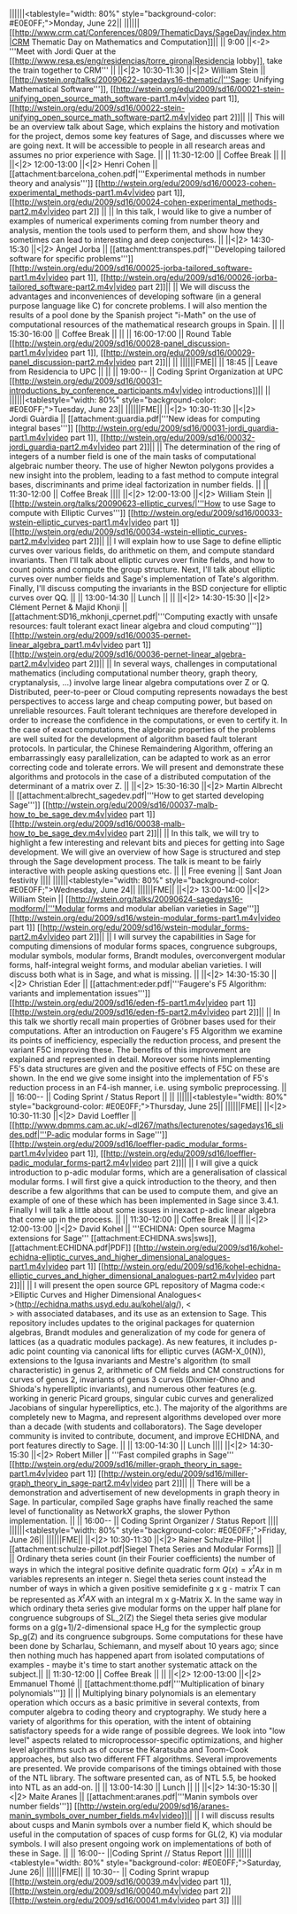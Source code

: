 


||||||<tablestyle="width: 80%" style="background-color: #E0E0FF;">Monday, June 22||
||||||[[http://www.crm.cat/Conferences/0809/ThematicDays/SageDay/index.htm|CRM Thematic Day on Mathematics and Computation]]||
|| 9:00 ||<-2> '''Meet with Jordi Quer at the [[http://www.resa.es/eng/residencias/torre_girona|Residencia lobby]], take the train together to CRM''' ||
||<|2> 10:30-11:30 ||<|2> William&nbsp;Stein || [[http://wstein.org/talks/20090622-sagedays16-thematic/|'''Sage: Unifying Mathematical Software''']], [[http://wstein.org/edu/2009/sd16/00021-stein-unifying_open_source_math_software-part1.m4v|video part 1]], [[http://wstein.org/edu/2009/sd16/00022-stein-unifying_open_source_math_software-part2.m4v|video part 2]]||
|| This will be an overview talk about Sage, which explains the history and motivation for the project, demos some key features of Sage, and discusses where we are going next. It will be accessible to people in all research areas and assumes no prior experience with Sage. ||
|| 11:30-12:00 || Coffee&nbsp;Break || ||
||<|2> 12:00-13:00 ||<|2> Henri&nbsp;Cohen || [[attachment:barcelona_cohen.pdf|'''Experimental methods in number theory and analysis''']] [[http://wstein.org/edu/2009/sd16/00023-cohen-experimental_methods-part1.m4v|video part 1]], [[http://wstein.org/edu/2009/sd16/00024-cohen-experimental_methods-part2.m4v|video part 2]] ||
|| In this talk, I would like to give a number of examples of numerical experiments coming from number theory and analysis, mention the tools used to perform them, and show how they sometimes can lead to interesting and deep conjectures. ||
||<|2> 14:30-15:30 ||<|2> Àngel&nbsp;Jorba || [[attachment:transpes.pdf|'''Developing tailored software for specific problems''']]   [[http://wstein.org/edu/2009/sd16/00025-jorba-tailored_software-part1.m4v|video part 1]], [[http://wstein.org/edu/2009/sd16/00026-jorba-tailored_software-part2.m4v|video part 2]]||
|| We will discuss the advantages and inconveniences of developing software (in a general purpose language like C) for concrete problems. I will also mention the results of a pool done by the Spanish project "i-Math" on the use of computational resources of the mathematical research groups in Spain. ||
|| 15:30-16:00 || Coffee&nbsp;Break || ||
|| 16:00-17:00 || Round&nbsp;Table [[http://wstein.org/edu/2009/sd16/00028-panel_discussion-part1.m4v|video part 1]], [[http://wstein.org/edu/2009/sd16/00029-panel_discussion-part2.m4v|video part 2]]|| ||
||||||FME||
|| 18:45 || Leave from Residencia to UPC || ||
|| 19:00-- || Coding&nbsp;Sprint Organization at UPC [[http://wstein.org/edu/2009/sd16/00031-introductions_by_conference_participants.m4v|video introductions]]|| ||
||||||<tablestyle="width: 80%" style="background-color: #E0E0FF;">Tuesday, June 23||
||||||FME||
||<|2> 10:30-11:30 ||<|2> Jordi&nbsp;Guàrdia || [[attachment:guardia.pdf|'''New ideas for computing integral bases''']]  [[http://wstein.org/edu/2009/sd16/00031-jordi_guardia-part1.m4v|video part 1]], [[http://wstein.org/edu/2009/sd16/00032-jordi_guardia-part2.m4v|video part 2]]||
|| The determination of the ring of integers of a number field is one of the main tasks of computational algebraic number theory. The use of higher Newton polygons provides a new insight into the problem, leading to a fast method to compute integral bases, discriminants and prime ideal factorization in number fields. ||
|| 11:30-12:00 || Coffee&nbsp;Break ||||
||<|2> 12:00-13:00 ||<|2> William&nbsp;Stein || [[http://wstein.org/talks/20090623-elliptic_curves/|'''How to use Sage to compute with Elliptic Curves''']]  [[http://wstein.org/edu/2009/sd16/00033-wstein-elliptic_curves-part1.m4v|video part 1]]  [[http://wstein.org/edu/2009/sd16/00034-wstein-elliptic_curves-part2.m4v|video part 2]]||
|| I will explain how to use Sage to define elliptic curves over various fields, do arithmetic on them, and compute standard invariants. Then I'll talk about elliptic curves over finite fields, and how to count points and compute the group structure. Next, I'll talk about elliptic curves over number fields and Sage's implementation of Tate's algorithm. Finally, I'll discuss computing the invariants in the BSD conjecture for elliptic curves over QQ. ||
|| 13:00-14:30 || Lunch || ||
||<|2> 14:30-15:30 ||<|2> Clément&nbsp;Pernet & Majid&nbsp;Khonji || [[attachment:SD16_mkhonji_cpernet.pdf|'''Computing exactly with unsafe resources: fault tolerant exact linear algebra and cloud computing''']] [[http://wstein.org/edu/2009/sd16/00035-pernet-linear_algebra_part1.m4v|video part 1]]  [[http://wstein.org/edu/2009/sd16/00036-pernet-linear_algebra-part2.m4v|video part 2]]||
|| In several ways, challenges in computational mathematics (including computational number theory, graph theory, cryptanalysis, ...) involve large linear algebra computations over Z or Q. Distributed, peer-to-peer or Cloud computing represents nowadays the best perspectives to access large and cheap computing power, but based on unreliable resources. Fault tolerant techniques are therefore developed in order to increase the confidence in the computations, or even to certify it. In the case of exact computations, the algebraic properties of the problems are well suited for the development of algorithm based fault tolerant protocols. In particular, the Chinese Remaindering Algorithm, offering an embarrassingly easy parallelization, can be adapted to work as an error correcting code and tolerate errors. We will present and demonstrate these algorithms and protocols in the case of a distributed computation of the determinant of a matrix over Z. ||
||<|2> 15:30-16:30 ||<|2> Martin&nbsp;Albrecht || [[attachment:albrecht_sagedev.pdf|'''How to get started developing Sage''']]   [[http://wstein.org/edu/2009/sd16/00037-malb-how_to_be_sage_dev.m4v|video part 1]]    [[http://wstein.org/edu/2009/sd16/00038-malb-how_to_be_sage_dev.m4v|video part 2]]||
|| In this talk, we will try to highlight a few interesting and relevant bits and pieces for getting into Sage development. We will give an overview of how Sage is structured and step through the Sage development process. The talk is meant to be fairly interactive with people asking questions etc. ||
|| Free&nbsp;evening || Sant Joan festivity ||||
||||||<tablestyle="width: 80%" style="background-color: #E0E0FF;">Wednesday, June 24||
||||||FME||
||<|2> 13:00-14:00 ||<|2> William&nbsp;Stein || [[http://wstein.org/talks/20090624-sagedays16-modform/|'''Modular forms and modular abelian varieties in Sage''']] [[http://wstein.org/edu/2009/sd16/wstein-modular_forms-part1.m4v|video part 1]]   [[http://wstein.org/edu/2009/sd16/wstein-modular_forms-part2.m4v|video part 2]]||
|| I will survey the capabilities in Sage for computing dimensions of modular forms spaces, congruence subgroups, modular symbols, modular forms, Brandt modules, overconvergent modular forms, half-integral weight forms, and modular abelian varieties. I will discuss both what is in Sage, and what is missing. ||
||<|2> 14:30-15:30 ||<|2> Christian&nbsp;Eder || [[attachment:eder.pdf|'''Faugere's F5 Algorithm: variants and implementation issues''']] [[http://wstein.org/edu/2009/sd16/eden-f5-part1.m4v|video part 1]]  [[http://wstein.org/edu/2009/sd16/eden-f5-part2.m4v|video part 2]]||
|| In this talk we shortly recall main properties of Gröbner bases used for their computations. After an introduction on Faugere's F5 Algorithm we examine its points of inefficiency, especially the reduction process, and present the variant F5C improving these. The benefits of this improvement are explained and represented in detail. Moreover some hints implementing F5's data structures are given and the positive effects of F5C on these are shown. In the end we give some insight into the implementation of F5's reduction process in an F4-ish manner, i.e. using symbolic preprocessing. ||
|| 16:00-- || Coding Sprint / Status Report || ||
||||||<tablestyle="width: 80%" style="background-color: #E0E0FF;">Thursday, June 25||
||||||FME||
||<|2> 10:30-11:30 ||<|2> David&nbsp;Loeffler || [[http://www.dpmms.cam.ac.uk/~dl267/maths/lecturenotes/sagedays16_slides.pdf|'''P-adic modular forms in Sage''']]   [[http://wstein.org/edu/2009/sd16/loeffler-padic_modular_forms-part1.m4v|video part 1]], [[http://wstein.org/edu/2009/sd16/loeffler-padic_modular_forms-part2.m4v|video part 2]]||
|| I will give a quick introduction to p-adic modular forms, which are a generalisation of classical modular forms. I will first give a quick introduction to the theory, and then describe a few algorithms that can be used to compute them, and give an example of one of these which has been implemented in Sage since 3.4.1. Finally I will talk a little about some issues in inexact p-adic linear algebra that come up in the process. ||
|| 11:30-12:00 || Coffee Break || ||
||<|2> 12:00-13:00 ||<|2> David&nbsp;Kohel || '''ECHIDNA: Open source Magma extensions for Sage''' [[attachment:ECHIDNA.sws|sws]], [[attachment:ECHIDNA.pdf|PDF]]  [[http://wstein.org/edu/2009/sd16/kohel-echidna-elliptic_curves_and_higher_dimensional_analogues-part1.m4v|video part 1]]   [[http://wstein.org/edu/2009/sd16/kohel-echidna-elliptic_curves_and_higher_dimensional_analogues-part2.m4v|video part 2]]||
|| I will present the open source GPL repository of Magma code:<<BR>>Elliptic Curves and Higher Dimensional Analogues<<BR>>(http://echidna.maths.usyd.edu.au/kohel/alg/), <<BR>> with associated databases, and its use as an extension to Sage. This repository includes updates to the original packages for quaternion algebras, Brandt modules and generalization of my code for genera of lattices (as a quadratic modules package). As new features, it includes p-adic point counting via canonical lifts for elliptic curves (AGM-X_0(N)), extensions to the Igusa invariants and Mestre's algorithm (to small characteristic) in genus 2, arithmetic of CM fields and CM constructions for curves of genus 2, invariants of genus 3 curves (Dixmier-Ohno and Shioda's hyperelliptic invariants), and numerous other features (e.g. working in generic Picard groups, singular cubic curves and generalized Jacobians of singular hyperelliptics, etc.). The majority of the algorithms are completely new to Magma, and represent algorithms developed over more than a decade (with students and collaborators). The Sage developer community is invited to contribute, document, and improve ECHIDNA, and port features directly to Sage. ||
|| 13:00-14:30 || Lunch ||||
||<|2> 14:30-15:30 ||<|2> Robert&nbsp;Miller || '''Fast compiled graphs in Sage'''  [[http://wstein.org/edu/2009/sd16/miller-graph_theory_in_sage-part1.m4v|video part 1]]  [[http://wstein.org/edu/2009/sd16/miller-graph_theory_in_sage-part2.m4v|video part 2]]||
|| There will be a demonstration and advertisement of new developments in graph theory in Sage. In particular, compiled Sage graphs have finally reached the same level of functionality as NetworkX graphs, the slower Python implementation. ||
|| 16:00-- || Coding Sprint Organizer / Status Report ||||
||||||<tablestyle="width: 80%" style="background-color: #E0E0FF;">Friday, June 26||
||||||FME||
||<|2> 10:30-11:30 ||<|2> Rainer&nbsp;Schulze-Pillot || [[attachment:schulze-pillot.pdf|Siegel Theta Series and Modular Forms]] ||
|| Ordinary theta series count (in their Fourier coefficients) the number of ways in which the integral positive definite quadratic form $Q(x)=x^t A x$ in m variables represents an integer n. Siegel theta series count instead the number of ways in which a given positive semidefinite g x g - matrix T can be represented as $X^t A X$ with an integral m x g-Matrix X. In the same way in which ordinary theta series give modular forms on the upper half plane for congruence subgroups of SL_2(Z) the Siegel theta series give modular forms on a g(g+1)/2-dimensional space H_g for the symplectic group Sp_g(Z) and its congruence subgroups. Some computations for these have been done by Scharlau, Schiemann, and myself about 10 years ago; since then nothing much has happened apart from isolated computations of examples - maybe it's time to start another systematic attack on the subject.||
|| 11:30-12:00 || Coffee Break || ||
||<|2> 12:00-13:00 ||<|2> Emmanuel&nbsp;Thomé || [[attachment:thome.pdf|'''Multiplication of binary polynomials''']] ||
|| Multiplying binary polynomials is an elementary operation which occurs as a basic primitive in several contexts, from computer algebra to coding theory and cryptography. We study here a variety of algorithms for this operation, with the intent of obtaining satisfactory speeds for a wide range of possible degrees. We look into "low level" aspects related to microprocessor-specific optimizations, and higher level algorithms such as of course the Karatsuba and Toom-Cook approaches, but also two different FFT algorithms. Several improvements are presented. We provide comparisons of the timings obtained with those of the NTL library. The software presented can, as of NTL 5.5, be hooked into NTL as an add-on. ||
|| 13:00-14:30 || Lunch || ||
||<|2> 14:30-15:30 ||<|2> Maite&nbsp;Aranes || [[attachment:aranes.pdf|'''Manin symbols over number fields''']]  [[http://wstein.org/edu/2009/sd16/aranes-manin_symbols_over_number_fields.m4v|video]]||
|| I will discuss results about cusps and Manin symbols over a number field K, which should be useful in the computation of spaces of cusp forms for GL(2, K) via modular symbols. I will also present ongoing work on implementations of both of these in Sage. ||
|| 16:00-- ||Coding Sprint // Status Report ||||
||||||<tablestyle="width: 80%" style="background-color: #E0E0FF;">Saturday, June 26||
||||||FME||
|| 10:30-- || Coding Sprint wrapup [[http://wstein.org/edu/2009/sd16/00039.m4v|video part 1]], [[http://wstein.org/edu/2009/sd16/00040.m4v|video part 2]]  [[http://wstein.org/edu/2009/sd16/00041.m4v|video part 3]] ||||

